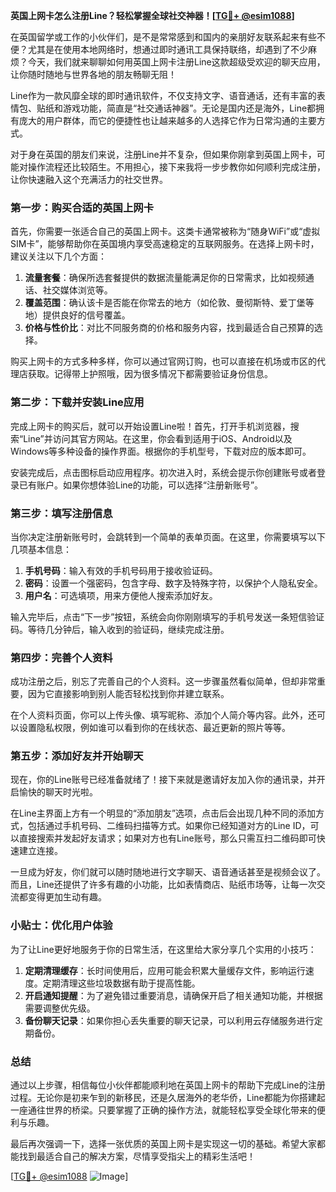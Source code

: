 **英国上网卡怎么注册Line？轻松掌握全球社交神器！[[TG💪+ @esim1088](https://t.me/s/esim1088)]**

在英国留学或工作的小伙伴们，是不是常常感到和国内的亲朋好友联系起来有些不便？尤其是在使用本地网络时，想通过即时通讯工具保持联络，却遇到了不少麻烦？今天，我们就来聊聊如何用英国上网卡注册Line这款超级受欢迎的聊天应用，让你随时随地与世界各地的朋友畅聊无阻！

Line作为一款风靡全球的即时通讯软件，不仅支持文字、语音通话，还有丰富的表情包、贴纸和游戏功能，简直是“社交通话神器”。无论是国内还是海外，Line都拥有庞大的用户群体，而它的便捷性也让越来越多的人选择它作为日常沟通的主要方式。

对于身在英国的朋友们来说，注册Line并不复杂，但如果你刚拿到英国上网卡，可能对操作流程还比较陌生。不用担心，接下来我将一步步教你如何顺利完成注册，让你快速融入这个充满活力的社交世界。

### 第一步：购买合适的英国上网卡

首先，你需要一张适合自己的英国上网卡。这类卡通常被称为“随身WiFi”或“虚拟SIM卡”，能够帮助你在英国境内享受高速稳定的互联网服务。在选择上网卡时，建议关注以下几个方面：

1. **流量套餐**：确保所选套餐提供的数据流量能满足你的日常需求，比如视频通话、社交媒体浏览等。
2. **覆盖范围**：确认该卡是否能在你常去的地方（如伦敦、曼彻斯特、爱丁堡等地）提供良好的信号覆盖。
3. **价格与性价比**：对比不同服务商的价格和服务内容，找到最适合自己预算的选择。

购买上网卡的方式多种多样，你可以通过官网订购，也可以直接在机场或市区的代理店获取。记得带上护照哦，因为很多情况下都需要验证身份信息。

### 第二步：下载并安装Line应用

完成上网卡的购买后，就可以开始设置Line啦！首先，打开手机浏览器，搜索“Line”并访问其官方网站。在这里，你会看到适用于iOS、Android以及Windows等多种设备的操作界面。根据你的手机型号，下载对应的版本即可。

安装完成后，点击图标启动应用程序。初次进入时，系统会提示你创建账号或者登录已有账户。如果你想体验Line的功能，可以选择“注册新账号”。

### 第三步：填写注册信息

当你决定注册新账号时，会跳转到一个简单的表单页面。在这里，你需要填写以下几项基本信息：

1. **手机号码**：输入有效的手机号码用于接收验证码。
2. **密码**：设置一个强密码，包含字母、数字及特殊字符，以保护个人隐私安全。
3. **用户名**：可选填项，用来方便他人搜索添加好友。

输入完毕后，点击“下一步”按钮，系统会向你刚刚填写的手机号发送一条短信验证码。等待几分钟后，输入收到的验证码，继续完成注册。

### 第四步：完善个人资料

成功注册之后，别忘了完善自己的个人资料。这一步骤虽然看似简单，但却非常重要，因为它直接影响到别人能否轻松找到你并建立联系。

在个人资料页面，你可以上传头像、填写昵称、添加个人简介等内容。此外，还可以设置隐私权限，例如谁可以看到你的在线状态、最近更新的照片等等。

### 第五步：添加好友并开始聊天

现在，你的Line账号已经准备就绪了！接下来就是邀请好友加入你的通讯录，并开启愉快的聊天时光啦。

在Line主界面上方有一个明显的“添加朋友”选项，点击后会出现几种不同的添加方式，包括通过手机号码、二维码扫描等方式。如果你已经知道对方的Line ID，可以直接搜索并发起好友请求；如果对方也有Line账号，那么只需互扫二维码即可快速建立连接。

一旦成为好友，你们就可以随时随地进行文字聊天、语音通话甚至是视频会议了。而且，Line还提供了许多有趣的小功能，比如表情商店、贴纸市场等，让每一次交流都变得更加生动有趣。

### 小贴士：优化用户体验

为了让Line更好地服务于你的日常生活，在这里给大家分享几个实用的小技巧：

1. **定期清理缓存**：长时间使用后，应用可能会积累大量缓存文件，影响运行速度。定期清理这些垃圾数据有助于提高性能。
2. **开启通知提醒**：为了避免错过重要消息，请确保开启了相关通知功能，并根据需要调整优先级。
3. **备份聊天记录**：如果你担心丢失重要的聊天记录，可以利用云存储服务进行定期备份。

### 总结

通过以上步骤，相信每位小伙伴都能顺利地在英国上网卡的帮助下完成Line的注册过程。无论你是初来乍到的新移民，还是久居海外的老华侨，Line都能为你搭建起一座通往世界的桥梁。只要掌握了正确的操作方法，就能轻松享受全球化带来的便利与乐趣。

最后再次强调一下，选择一张优质的英国上网卡是实现这一切的基础。希望大家都能找到最适合自己的解决方案，尽情享受指尖上的精彩生活吧！

[[TG💪+ @esim1088](https://t.me/s/esim1088) ![Image](https://i.postimg.cc/4NQfJmqS/Snipaste-2025-05-13-00-14-12.png)]